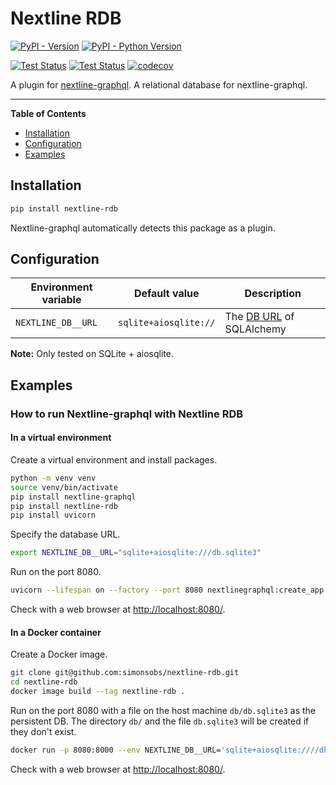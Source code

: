 # Nextline RDB

[![PyPI - Version](https://img.shields.io/pypi/v/nextline-rdb.svg)](https://pypi.org/project/nextline-rdb)
[![PyPI - Python Version](https://img.shields.io/pypi/pyversions/nextline-rdb.svg)](https://pypi.org/project/nextline-rdb)

[![Test Status](https://github.com/simonsobs/nextline-rdb/actions/workflows/unit-test.yml/badge.svg)](https://github.com/simonsobs/nextline-rdb/actions/workflows/unit-test.yml)
[![Test Status](https://github.com/simonsobs/nextline-rdb/actions/workflows/type-check.yml/badge.svg)](https://github.com/simonsobs/nextline-rdb/actions/workflows/type-check.yml)
[![codecov](https://codecov.io/gh/simonsobs/nextline-rdb/branch/main/graph/badge.svg)](https://codecov.io/gh/simonsobs/nextline-rdb)

A plugin for [nextline-graphql](https://github.com/simonsobs/nextline-graphql).
A relational database for nextline-graphql.

---

**Table of Contents**

- [Installation](#installation)
- [Configuration](#configuration)
- [Examples](#examples)

## Installation

```bash
pip install nextline-rdb
```

Nextline-graphql automatically detects this package as a plugin.

## Configuration

| Environment variable | Default value         | Description                                                                                   |
| -------------------- | --------------------- | --------------------------------------------------------------------------------------------- |
| `NEXTLINE_DB__URL`   | `sqlite+aiosqlite://` | The [DB URL](https://docs.sqlalchemy.org/en/20/core/engines.html#database-urls) of SQLAlchemy |

**Note:** Only tested on SQLite + aiosqlite.

## Examples

### How to run Nextline-graphql with Nextline RDB

#### In a virtual environment

Create a virtual environment and install packages.

```bash
python -m venv venv
source venv/bin/activate
pip install nextline-graphql
pip install nextline-rdb
pip install uvicorn
```

Specify the database URL.

```bash
export NEXTLINE_DB__URL="sqlite+aiosqlite:///db.sqlite3"
```

Run on the port 8080.

```bash
uvicorn --lifespan on --factory --port 8080 nextlinegraphql:create_app
```

Check with a web browser at <http://localhost:8080/>.

#### In a Docker container

Create a Docker image.

```bash
git clone git@github.com:simonsobs/nextline-rdb.git
cd nextline-rdb
docker image build --tag nextline-rdb .
```

Run on the port 8080 with a file on the host machine `db/db.sqlite3` as the
persistent DB.
The directory `db/` and the file `db.sqlite3` will be created if
they don't exist.

```bash
docker run -p 8080:8000 --env NEXTLINE_DB__URL='sqlite+aiosqlite:////db/db.sqlite3' -v "$(pwd)/db:/db" nextline-rdb
```

Check with a web browser at <http://localhost:8080/>.
